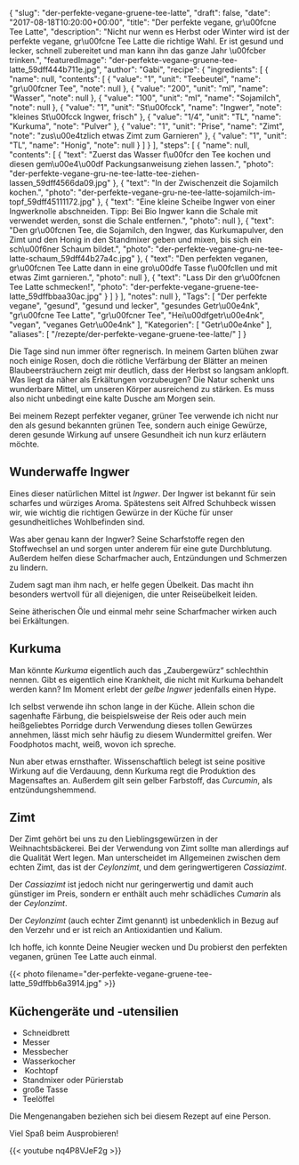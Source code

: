 {
    "slug": "der-perfekte-vegane-gruene-tee-latte",
    "draft": false,
    "date": "2017-08-18T10:20:00+00:00",
    "title": "Der perfekte vegane, gr\u00fcne Tee Latte",
    "description": "Nicht nur wenn es Herbst oder Winter wird ist der perfekte vegane, gr\u00fcne Tee Latte die richtige Wahl. Er ist gesund und lecker, schnell zubereitet und man kann ihn das ganze Jahr \u00fcber trinken.",
    "featuredImage": "der-perfekte-vegane-gruene-tee-latte_59dff444b711e.jpg",
    "author": "Gabi",
    "recipe": {
        "ingredients": [
            {
                "name": null,
                "contents": [
                    {
                        "value": "1",
                        "unit": "Teebeutel",
                        "name": "gr\u00fcner Tee",
                        "note": null
                    },
                    {
                        "value": "200",
                        "unit": "ml",
                        "name": "Wasser",
                        "note": null
                    },
                    {
                        "value": "100",
                        "unit": "ml",
                        "name": "Sojamilch",
                        "note": null
                    },
                    {
                        "value": "1",
                        "unit": "St\u00fcck",
                        "name": "Ingwer",
                        "note": "kleines St\u00fcck Ingwer, frisch"
                    },
                    {
                        "value": "1\/4",
                        "unit": "TL",
                        "name": "Kurkuma",
                        "note": "Pulver"
                    },
                    {
                        "value": "1",
                        "unit": "Prise",
                        "name": "Zimt",
                        "note": "zus\u00e4tzlich etwas Zimt zum Garnieren"
                    },
                    {
                        "value": "1",
                        "unit": "TL",
                        "name": "Honig",
                        "note": null
                    }
                ]
            }
        ],
        "steps": [
            {
                "name": null,
                "contents": [
                    {
                        "text": "Zuerst das Wasser f\u00fcr den Tee kochen und diesen gem\u00e4\u00df Packungsanweisung ziehen lassen.",
                        "photo": "der-perfekte-vegane-gru-ne-tee-latte-tee-ziehen-lassen_59dff4566da09.jpg"
                    },
                    {
                        "text": "In der Zwischenzeit die Sojamilch kochen.",
                        "photo": "der-perfekte-vegane-gru-ne-tee-latte-sojamilch-im-topf_59dff45111172.jpg"
                    },
                    {
                        "text": "Eine kleine Scheibe Ingwer von einer Ingwerknolle abschneiden. Tipp: Bei Bio Ingwer kann die Schale mit verwendet werden, sonst die Schale entfernen.",
                        "photo": null
                    },
                    {
                        "text": "Den gr\u00fcnen Tee, die Sojamilch, den Ingwer, das Kurkumapulver, den Zimt und den Honig in den Standmixer geben und mixen, bis sich ein sch\u00f6ner Schaum bildet.",
                        "photo": "der-perfekte-vegane-gru-ne-tee-latte-schaum_59dff44b27a4c.jpg"
                    },
                    {
                        "text": "Den perfekten veganen, gr\u00fcnen Tee Latte dann in eine gro\u00dfe Tasse f\u00fcllen und mit etwas Zimt garnieren.",
                        "photo": null
                    },
                    {
                        "text": "Lass Dir den gr\u00fcnen Tee Latte schmecken!",
                        "photo": "der-perfekte-vegane-gruene-tee-latte_59dffbbaa30ac.jpg"
                    }
                ]
            }
        ],
        "notes": null
    },
    "Tags": [
        "Der perfekte vegane",
        "gesund",
        "gesund und lecker",
        "gesundes Getr\u00e4nk",
        "gr\u00fcne Tee Latte",
        "gr\u00fcner Tee",
        "Hei\u00dfgetr\u00e4nk",
        "vegan",
        "veganes Getr\u00e4nk"
    ],
    "Kategorien": [
        "Getr\u00e4nke"
    ],
    "aliases": [
        "\/rezepte\/der-perfekte-vegane-gruene-tee-latte\/"
    ]
}

Die Tage sind nun immer öfter regnerisch. In meinem Garten blühen zwar noch einige Rosen, doch die rötliche Verfärbung der Blätter an meinen Blaubeersträuchern zeigt mir deutlich, dass der Herbst so langsam anklopft. Was liegt da näher als Erkältungen vorzubeugen? Die Natur schenkt uns wunderbare Mittel, um unseren Körper ausreichend zu stärken. Es muss also nicht unbedingt eine kalte Dusche am Morgen sein.

Bei meinem Rezept perfekter veganer, grüner Tee verwende ich nicht nur den als gesund bekannten grünen Tee, sondern auch einige Gewürze, deren gesunde Wirkung auf unsere Gesundheit ich nun kurz erläutern möchte.

## Wunderwaffe Ingwer

Eines dieser natürlichen Mittel ist _Ingwer_. Der Ingwer ist bekannt für sein scharfes und würziges Aroma. Spätestens seit Alfred Schuhbeck wissen wir, wie wichtig die richtigen Gewürze in der Küche für unser gesundheitliches Wohlbefinden sind.

Was aber genau kann der Ingwer? Seine Scharfstoffe regen den Stoffwechsel an und sorgen unter anderem für eine gute Durchblutung. Außerdem helfen diese Scharfmacher auch, Entzündungen und Schmerzen zu lindern.

Zudem sagt man ihm nach, er helfe gegen Übelkeit. Das macht ihn besonders wertvoll für all diejenigen, die unter Reiseübelkeit leiden.

Seine ätherischen Öle und einmal mehr seine Scharfmacher wirken auch bei Erkältungen.

## Kurkuma

Man könnte _Kurkuma_ eigentlich auch das &#8222;Zaubergewürz&#8220; schlechthin nennen. Gibt es eigentlich eine Krankheit, die nicht mit Kurkuma behandelt werden kann? Im Moment erlebt der _gelbe Ingwer_ jedenfalls einen Hype.

Ich selbst verwende ihn schon lange in der Küche. Allein schon die sagenhafte Färbung, die beispielsweise der Reis oder auch mein heißgeliebtes Porridge durch Verwendung dieses tollen Gewürzes annehmen, lässt mich sehr häufig zu diesem Wundermittel greifen. Wer Foodphotos macht, weiß, wovon ich spreche.

Nun aber etwas ernsthafter. Wissenschaftlich belegt ist seine positive Wirkung auf die Verdauung, denn Kurkuma regt die Produktion des Magensaftes an. Außerdem gilt sein gelber Farbstoff, das _Curcumin_, als entzündungshemmend.

## Zimt

Der Zimt gehört bei uns zu den Lieblingsgewürzen in der Weihnachtsbäckerei. Bei der Verwendung von Zimt sollte man allerdings auf die Qualität Wert legen. Man unterscheidet im Allgemeinen zwischen dem echten Zimt, das ist der _Ceylonzimt_, und dem geringwertigeren _Cassiazimt_.

Der _Cassiazimt_ ist jedoch nicht nur geringerwertig und damit auch günstiger im Preis, sondern er enthält auch mehr schädliches _Cumarin_ als der _Ceylonzimt_.

Der _Ceylonzimt_ (auch echter Zimt genannt) ist unbedenklich in Bezug auf den Verzehr und er ist reich an Antioxidantien und Kalium.

Ich hoffe, ich konnte Deine Neugier wecken und Du probierst den perfekten veganen, grünen Tee Latte auch einmal.

{{< photo filename="der-perfekte-vegane-gruene-tee-latte_59dffbb6a3914.jpg" >}}

## Küchengeräte und -utensilien

 * Schneidbrett
 * Messer
 * Messbecher
 * Wasserkocher
 *  Kochtopf
 * Standmixer oder Pürierstab
 * große Tasse
 * Teelöffel

Die Mengenangaben beziehen sich bei diesem Rezept auf eine Person.

Viel Spaß beim Ausprobieren!

{{< youtube nq4P8VJeF2g >}}